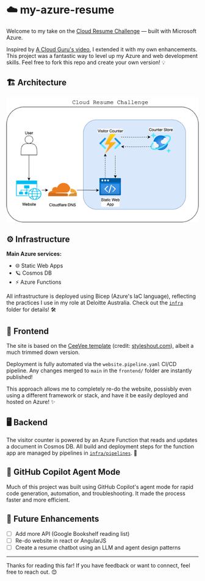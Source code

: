 # ☁️ my-azure-resume

Welcome to my take on the [Cloud Resume Challenge](https://cloudresumechallenge.dev/) — built with Microsoft Azure.

Inspired by [A Cloud Guru's video](https://www.youtube.com/watch?v=ieYrBWmkfno&t=3912s), I extended it with my own enhancements. This project was a fantastic way to level up my Azure and web development skills. Feel free to fork this repo and create your own version! 💡


## 🏗️ Architecture
![Architecture Diagram](/assets/my-azure-resume.drawio.png)


## ⚙️ Infrastructure
**Main Azure services:**
- 🌐 Static Web Apps
- 🪐 Cosmos DB
- ⚡ Azure Functions

All infrastructure is deployed using Bicep (Azure's IaC language), reflecting the practices I use in my role at Deloitte Australia. Check out the [`infra`](./infra) folder for details! 🛠️


## 🎨 Frontend
The site is based on the [CeeVee template](https://styleshout.com/free-templates/ceevee/) (credit: [styleshout.com](https://styleshout.com)), albeit a much trimmed down version.  

Deployment is fully automated via the `website.pipeline.yaml` CI/CD pipeline. Any changes merged to `main` in the `frontend/` folder are instantly published! 

This approach allows me to completely re-do the website, possisbly even using a different framework or stack, and have it be easily deployed and hosted on Azure! ✨


## 🖥️ Backend
The visitor counter is powered by an Azure Function that reads and updates a document in Cosmos DB. All build and deployment steps for the function app are managed by pipelines in [`infra/pipelines`](./infra/pipelines). 🔄


## 🤖 GitHub Copilot Agent Mode
Much of this project was built using GitHub Copilot's agent mode for rapid code generation, automation, and troubleshooting. It made the process faster and more efficient.


## 🚧 Future Enhancements
- [ ] Add more API (Google Bookshelf reading list)
- [ ] Re-do website in react or AngularJS
- [ ] Create a resume chatbot using an LLM and agent design patterns

---

Thanks for reading this far! If you have feedback or want to connect, feel free to reach out. 😊